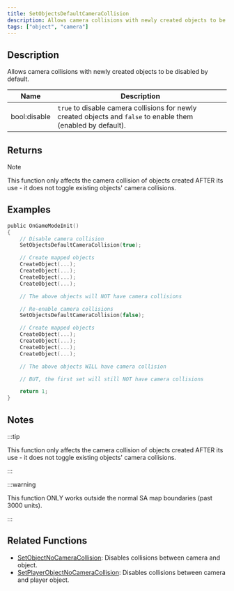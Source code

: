 ```yaml
---
title: SetObjectsDefaultCameraCollision
description: Allows camera collisions with newly created objects to be disabled by default.
tags: ["object", "camera"]
---
```


<VersionWarn version='omp v1.1.0.2612' />

## Description

Allows camera collisions with newly created objects to be disabled by default.

| Name         | Description                                                                                                    |
|--------------|----------------------------------------------------------------------------------------------------------------|
| bool:disable | `true` to disable camera collisions for newly created objects and `false` to enable them (enabled by default). |

## Returns

Note

This function only affects the camera collision of objects created AFTER its use - it does not toggle existing objects' camera collisions.

## Examples

```c
public OnGameModeInit()
{
    // Disable camera collision
    SetObjectsDefaultCameraCollision(true);

    // Create mapped objects
    CreateObject(...);
    CreateObject(...);
    CreateObject(...);
    CreateObject(...);

    // The above objects will NOT have camera collisions

    // Re-enable camera collisions
    SetObjectsDefaultCameraCollision(false);

    // Create mapped objects
    CreateObject(...);
    CreateObject(...);
    CreateObject(...);
    CreateObject(...);

    // The above objects WILL have camera collision

    // BUT, the first set will still NOT have camera collisions

    return 1;
}
```

## Notes

:::tip

This function only affects the camera collision of objects created AFTER its use - it does not toggle existing objects' camera collisions.

:::

:::warning

This function ONLY works outside the normal SA map boundaries (past 3000 units).

:::

## Related Functions

- [SetObjectNoCameraCollision](SetObjectNoCameraCollision): Disables collisions between camera and object.
- [SetPlayerObjectNoCameraCollision](SetPlayerObjectNoCameraCollision): Disables collisions between camera and player object.
